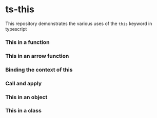 # ts-this

This repository demonstrates the various uses of the `this` keyword in typescript

### This in a function

### This in an arrow function

### Binding the context of this

### Call and apply

### This in an object

### This in a class
